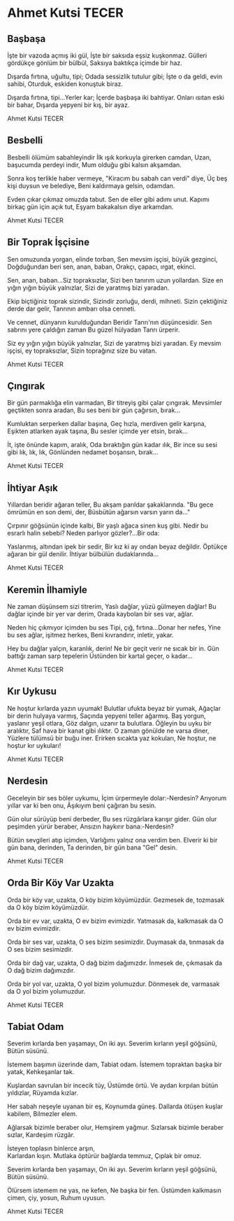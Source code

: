 # Ahmet Kutsi TECER

## Başbaşa

İşte bir vazoda açmış iki gül,
İşte bir saksıda eşsiz kuşkonmaz.
Gülleri gördükçe gönlüm bir bülbül,
Saksıya baktıkça içimde bir haz.

Dışarda fırtına, uğultu, tipi;
Odada sessizlik tutulur gibi;
İşte o da geldi, evin sahibi,
Oturduk, eskiden konuştuk biraz.

Dışarda fırtına, tipi...Yerler kar;
İçerde başbaşa iki bahtiyar.
Onları ısıtan eski bir bahar,
Dışarda yepyeni bir kış, bir ayaz.

Ahmet Kutsi TECER

## Besbelli

Besbelli ölümüm sabahleyindir
İlk ışık korkuyla girerken camdan,
Uzan, başucumda perdeyi indir,
Mum olduğu gibi kalsın akşamdan.

Sonra koş terlikle haber vermeye,
"Kiracım bu sabah can verdi" diye,
Üç beş kişi duysun ve belediye,
Beni kaldırmaya gelsin, odamdan.

 Evden çıkar çıkmaz omuzda tabut.
Sen de eller gibi adımı unut.
Kapımı birkaç gün için açık tut,
Eşyam bakakalsın diye arkamdan.

Ahmet Kutsi TECER

## Bir Toprak İşçisine

Sen omuzunda yorgan, elinde torban,
Sen mevsim işçisi, büyük gezginci,
Doğduğundan beri sen, anan, baban,
Orakçı, çapacı, ırgat, ekinci.

Sen, anan, baban...Siz topraksızlar,
Sizi ben tanırım uzun yollardan.
Size en yığın yığın büyük yalnızlar,
Sizi de yaratmış bizi yaradan.

Ekip biçtiğiniz toprak sizindir,
Sizindir zorluğu, derdi, mihneti.
Sizin çektiğiniz derde dar gelir,
Tanrının ambarı olsa cenneti.

Ve cennet, dünyanın kurulduğundan
Beridir Tanrı'nın düşüncesidir.
Sen sabrını yere çaldığın zaman
Bu güzel hülyadan Tanrı ürperir.

Siz ey yığın yığın büyük yalnızlar,
Sizi de yaratmış bizi yaradan.
Ey mevsim işçisi, ey topraksızlar,
Sizin toprağınız size bu vatan.

Ahmet Kutsi TECER

## Çıngırak

Bir gün parmaklığa elin varmadan,
Bir titreyiş gibi çalar çıngırak.
Mevsimler geçtikten sonra aradan,
Bu ses beni bir gün çağırsın, bırak...

Kumluktan serperken dallar başına,
Geç hızla, merdiven gelir karşına,
Eşikten atlarken ayak taşına,
Bu sesler içimde yer etsin, bırak...

İt, işte önünde kapım, aralık,
Oda bıraktığın gün kadar ılık,
Bir ince su sesi gibi lık, lık, lık,
Gönlünden nedamet boşansın, bırak...

Ahmet Kutsi TECER

## İhtiyar Aşık

Yıllardan beridir ağaran teller,
Bu akşam parıldar şakaklarında.
"Bu gece ömrümün en son demi, der,
Büsbütün  ağarsın varsın yarın da..."

Çırpınır göğsünün içinde kalbi,
Bir yaşlı ağaca sinen kuş gibi.
Nedir bu esrarlı halin sebebi?
Neden parlıyor gözler?...Bir oda:

Yaslanmış, altından ipek bir sedir,
Bir kız ki ay ondan beyaz değildir.
Öptükçe ağaran bir gül denilir.
İhtiyar bülbülün dudaklarında...

Ahmet Kutsi TECER

## Keremin İlhamiyle

Ne zaman düşünsem sizi titrerim,
Yaslı dağlar, yüzü gülmeyen dağlar!
Bu dağlar içinde bir yer var derim,
Orada kaybolan bir ses var, ağlar.

Neden hiç çıkmıyor içimden bu ses
Tipi, çığ, fırtına...Donar her nefes,
Yine bu ses ağlar, işitmez herkes,
Beni kıvrandırır, inletir, yakar.

Hey bu dağlar yalçın, karanlık, derin!
Ne bir geçit verir ne sıcak bir in.
Gün battığı zaman sarp tepelerin
Üstünden bir kartal geçer, o kadar...

Ahmet Kutsi TECER

## Kır Uykusu

Ne hoştur kırlarda yazın uyumak!
Bulutlar ufukta beyaz bir yumak,
Ağaçlar bir derin hulyaya varmış,
Saçında yepyeni teller ağarmış.
Baş yorgun, yaslanır yeşil otlara,
Göz dalgın, uzanır ta bulutlara.
Öğleyin bu uyku bir aralıktır,
Saf hava bir kanat gibi ılıktır.
O zaman gönülde ne varsa diner,
Yüzlere tülümsü bir buğu iner.
Erirken sıcakta yaz kokuları,
Ne hoştur, ne hoştur kır uykuları!

Ahmet Kutsi TECER

## Nerdesin

Geceleyin bir ses böler uykumu,
İçim ürpermeyle dolar:-Nerdesin?
Arıyorum yıllar var ki ben onu,
Âşıkıyım beni çağıran bu sesin.

Gün olur sürüyüp beni derbeder,
Bu ses rüzgârlara karışır gider.
Gün olur peşimden yürür beraber,
Ansızın haykırır bana:-Nerdesin?

Bütün sevgileri atıp içimden,
Varlığımı yalnız ona verdim ben.
Elverir ki bir gün bana, derinden,
Ta derinden, bir gün bana "Gel" desin.

Ahmet Kutsi TECER

## Orda Bir Köy Var Uzakta

Orda bir köy var, uzakta,
O köy bizim köyümüzdür.
Gezmesek de, tozmasak da
O köy bizim köyümüzdür.

Orda bir ev var, uzakta,
O ev bizim evimizdir.
Yatmasak da, kalkmasak da
O ev bizim evimizdir.

Orda bir ses var, uzakta,
O ses bizim sesimizdir.
Duymasak da, tınmasak da
O ses bizim sesimizdir.

Orda bir dağ var, uzakta,
O dağ bizim dağımızdır.
İnmesek de, çıkmasak da
O dağ bizim dağımızdır.

Orda bir yol var, uzakta,
O yol bizim yolumuzdur.
Dönmesek de, varmasak da
O yol bizim yolumuzdur.

Ahmet Kutsi TECER

## Tabiat Odam

Severim kırlarda ben yaşamayı,
	On iki ayı.
Severim kırların yeşil göğsünü,
	Bütün süsünü.

İstemem başımın üzerinde dam,
	Tabiat odam.
İstemem topraktan başka bir yatak,
	Kehkeşanlar tak.

Kuşlardan savrulan bir incecik tüy,
	Üstümde örtü.
Ve aydan kırpılan bütün yıldızlar,
	Rüyamda kızlar.

Her sabah neşeyle uyanan bir eş,
	Koynumda güneş.
Dallarda ötüşen kuşlar kabilem,
	Bilmezler elem.

Ağlarsak bizimle beraber olur,
	Hemşirem yağmur.
Sızlarsak bizimle beraber sızlar,
	Kardeşim rüzgâr.

İsteyen toplasın binlerce arşın,	
	Karlardan kışın.
Mutlaka öptürür bağlarda temmuz,
	Çıplak bir omuz.

Severim kırlarda ben yaşamayı,
	On iki ayı.
Severim kırların yeşil göğsünü,
	Bütün süsünü.

Ölürsem istemem ne yas, ne kefen,
	Ne başka bir fen.
Üstümden kalkmasın çimen, çiy, yosun,
	Ruhum uyusun.

Ahmet Kutsi TECER